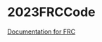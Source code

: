 # 2023FRCCode

[Documentation for FRC](https://docs.wpilib.org/en/stable/docs/software/what-is-wpilib.html)
